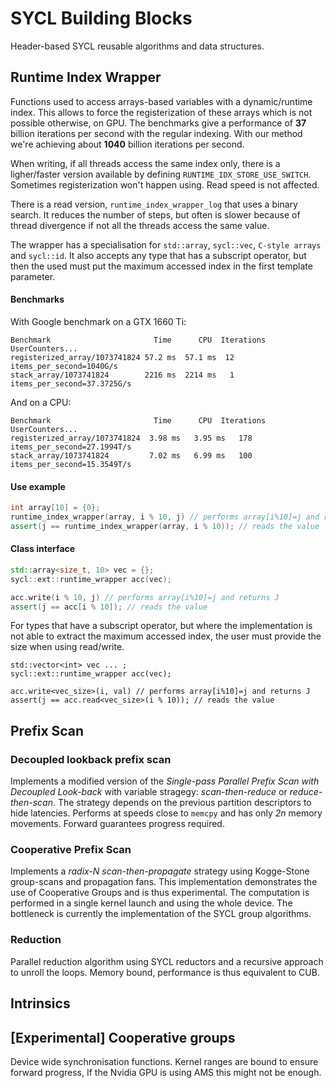 # SYCL Building Blocks

Header-based SYCL reusable algorithms and data structures.

## Runtime Index Wrapper

Functions used to access arrays-based variables with a dynamic/runtime index. This allows to force the registerization of these arrays which is not possible otherwise, on GPU. The benchmarks give a performance of **37**
billion iterations per second with the regular indexing. With our method we're achieving about **1040** billion iterations per second.

When writing, if all threads access the same index only, there is a ligher/faster version available by defining `RUNTIME_IDX_STORE_USE_SWITCH`. Sometimes registerization won't happen using. Read speed is not affected.

There is a read version, `runtime_index_wrapper_log` that uses a binary search. It reduces the number of steps, but often is slower because of thread divergence if not all the threads access the same value.

The wrapper has a specialisation for `std::array`, `sycl::vec`, `C-style arrays` and `sycl::id`. It also accepts any type that has a subscript operator, but then the used must put the maximum accessed index in the first
template parameter.

#### Benchmarks

With Google benchmark on a GTX 1660 Ti:

```
Benchmark                       Time      CPU  Iterations     UserCounters...
registerized_array/1073741824 57.2 ms  57.1 ms  12 items_per_second=1040G/s
stack_array/1073741824        2216 ms  2214 ms   1 items_per_second=37.3725G/s
```

And on a CPU:

```
Benchmark                       Time      CPU  Iterations     UserCounters...
registerized_array/1073741824  3.98 ms   3.95 ms   178 items_per_second=27.1994T/s
stack_array/1073741824         7.02 ms   6.99 ms   100 items_per_second=15.3549T/s
```

#### Use example

```C++
int array[10] = {0};
runtime_index_wrapper(array, i % 10, j) // performs array[i%10]=j and returns J
assert(j == runtime_index_wrapper(array, i % 10)); // reads the value
```

#### Class interface

```C++
std::array<size_t, 10> vec = {};
sycl::ext::runtime_wrapper acc(vec);

acc.write(i % 10, j) // performs array[i%10]=j and returns J
assert(j == acc[i % 10]); // reads the value
```

For types that have a subscript operator, but where the implementation is not able to extract the maximum accessed index, the user must provide the size when using read/write.

```
std::vector<int> vec ... ;
sycl::ext::runtime_wrapper acc(vec);

acc.write<vec_size>(i, val) // performs array[i%10]=j and returns J
assert(j == acc.read<vec_size>(i % 10)); // reads the value
```

## Prefix Scan

### Decoupled lookback prefix scan

Implements a modified version of the *Single-pass Parallel Prefix Scan with Decoupled Look-back* with variable stragegy: *scan-then-reduce* or *reduce-then-scan*. The strategy depends on the previous partition
descriptors to hide latencies. Performs at speeds close to `memcpy` and has only *2n* memory movements. Forward guarantees progress required.

### Cooperative Prefix Scan

Implements a *radix-N scan-then-propagate* strategy using Kogge-Stone group-scans and propagation fans. This implementation demonstrates the use of Cooperative Groups and is thus experimental. The computation is
performed in a single kernel launch and using the whole device. The bottleneck is currently the implementation of the SYCL group algorithms.

### Reduction

Parallel reduction algorithm using SYCL reductors and a recursive approach to unroll the loops. Memory bound, performance is thus equivalent to CUB.

## Intrinsics

## [Experimental] Cooperative groups

Device wide synchronisation functions. Kernel ranges are bound to ensure forward progress, If the Nvidia GPU is using AMS this might not be enough.


